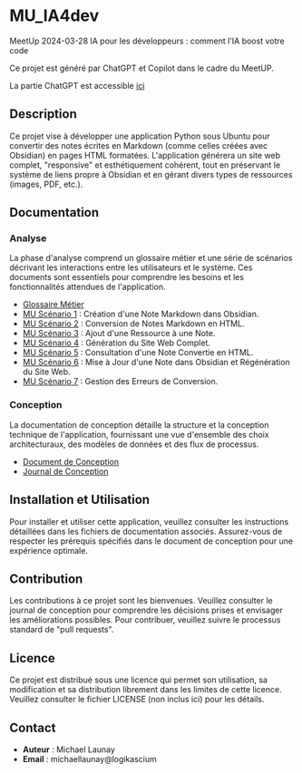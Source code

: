 # MU_IA4dev
MeetUp 2024-03-28 IA pour les développeurs : comment l'IA boost votre code

Ce projet est généré par ChatGPT et Copilot dans le cadre du MeetUP.

La partie ChatGPT est accessible [ici](@TODO)

## Description
Ce projet vise à développer une application Python sous Ubuntu pour convertir des notes écrites en Markdown (comme celles créées avec Obsidian) en pages HTML formatées. L'application générera un site web complet, "responsive" et esthétiquement cohérent, tout en préservant le système de liens propre à Obsidian et en gérant divers types de ressources (images, PDF, etc.).

## Documentation

### Analyse
La phase d'analyse comprend un glossaire métier et une série de scénarios décrivant les interactions entre les utilisateurs et le système. Ces documents sont essentiels pour comprendre les besoins et les fonctionnalités attendues de l'application.

- [Glossaire Métier](Glossaire%20métier.md)
- [MU Scénario 1](docs/analyse/MU%20scénario%201.md) : Création d'une Note Markdown dans Obsidian.
- [MU Scénario 2](docs/analyse/MU%20scénario%202.md) : Conversion de Notes Markdown en HTML.
- [MU Scénario 3](docs/analyse/MU%20scénario%203.md) : Ajout d'une Ressource à une Note.
- [MU Scénario 4](docs/analyse/MU%20scénario%204.md) : Génération du Site Web Complet.
- [MU Scénario 5](docs/analyse/MU%20scénario%205.md) : Consultation d'une Note Convertie en HTML.
- [MU Scénario 6](docs/analyse/MU%20scénario%206.md) : Mise à Jour d'une Note dans Obsidian et Régénération du Site Web.
- [MU Scénario 7](docs/analyse/MU%20scénario%207.md) : Gestion des Erreurs de Conversion.

### Conception
La documentation de conception détaille la structure et la conception technique de l'application, fournissant une vue d'ensemble des choix architecturaux, des modèles de données et des flux de processus.

- [Document de Conception](docs/Conception.md)
- [Journal de Conception](docs/Journal%20de%20conception.md)

## Installation et Utilisation
Pour installer et utiliser cette application, veuillez consulter les instructions détaillées dans les fichiers de documentation associés. Assurez-vous de respecter les prérequis spécifiés dans le document de conception pour une expérience optimale.

## Contribution
Les contributions à ce projet sont les bienvenues. Veuillez consulter le journal de conception pour comprendre les décisions prises et envisager les améliorations possibles. Pour contribuer, veuillez suivre le processus standard de "pull requests".

## Licence
Ce projet est distribué sous une licence qui permet son utilisation, sa modification et sa distribution librement dans les limites de cette licence. Veuillez consulter le fichier LICENSE (non inclus ici) pour les détails.

## Contact
- **Auteur** : Michael Launay
- **Email** : michaellaunay@logikascium

